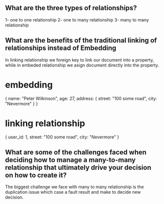 ## What are the three types of relationships?
1- one to one relationship
2- one to many relationship
3- many to many relationship

## What are the benefits of the traditional linking of relationships instead of Embedding
In linking relationship we foreign key to link our document into a property, while in embeded relationship we asign document directly into the property.

# embedding 
{
  name: "Peter Wilkinson",
  age: 27,
  address: {
    street: "100 some road",
    city: "Nevermore"
  }
}
# linking relationship
{
  user_id: 1,
  street: "100 some road",
  city: "Nevermore"
}


## What are some of the challenges faced when deciding how to manage a many-to-many relationship that ultimately drive your decision on how to create it?
The biggest challenge we face with many to many relationship is the duplication issue which case a fault result and make to decide new decision. 